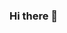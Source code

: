### Hi there 👋

<!--
**LearnAt30/LearnAt30** is a ✨ _special_ ✨ repository because its `README.md` (this file) appears on your GitHub profile.

Here are some ideas to get you started:

- 🔭 I’m just starting learning how to code and become web developer at my "almost 30". Hope I can still catch up? Haha

-->
